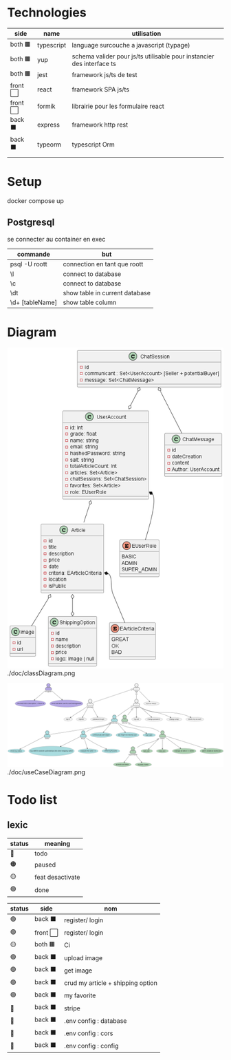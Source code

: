 # Technologies

| side     | name       | utilisation                                                           |
| -------- | ---------- | --------------------------------------------------------------------- |
| both 🟫  | typescript | language surcouche a javascript (typage)                              |
| both 🟫  | yup        | schema valider pour js/ts utilisable pour instancier des interface ts |
| both 🟫  | jest       | framework js/ts de test                                               |
| front ⬜ | react      | framework SPA js/ts                                                   |
| front ⬜ | formik     | librairie pour les formulaire react                                   |
| back ⬛  | express    | framework http rest                                                   |
| back ⬛  | typeorm    | typescript Orm                                                        |
|          |            |                                                                       |

# Setup

docker compose up

## Postgresql

se connecter au container en exec

| commande        | but                            |
| --------------- | ------------------------------ |
| psql -U roott   | connection en tant que roott   |
| \l              | connect to database            |
| \c              | connect to database            |
| \dt             | show table in current database |
| \d+ [tableName] | show table column              |

# Diagram

![test text](./doc/classDiagram.png)
./doc/classDiagram.png

![test text](./doc/useCaseDiagram.png)
./doc/useCaseDiagram.png

# Todo list

## lexic

| status | meaning          |
| ------ | ---------------- |
| 🔴     | todo             |
| 🟠     | paused           |
| 🟡     | feat desactivate |
| 🟢     | done             |

| status | side     | nom                               |
| ------ | -------- | --------------------------------- |
| 🟢     | back ⬛  | register/ login                   |
| 🟢     | front ⬜ | register/ login                   |
| 🟡     | both 🟫  | Ci                                |
| 🟢     | back ⬛  | upload image                      |
| 🟢     | back ⬛  | get image                         |
| 🟢     | back ⬛  | crud my article + shipping option |
| 🟢     | back ⬛  | my favorite                       |
| 🔴     | back ⬛  | stripe                            |
| 🔴     | back ⬛  | .env config : database            |
| 🔴     | back ⬛  | .env config : cors                |
| 🔴     | back ⬛  | .env config : config              |
